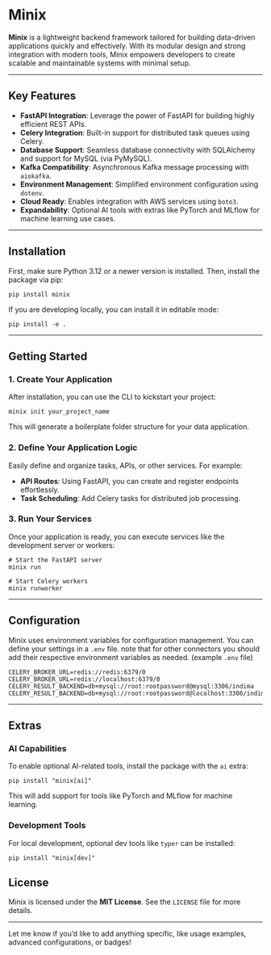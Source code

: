 
# Minix

**Minix** is a lightweight backend framework tailored for building data-driven applications quickly and effectively. With its modular design and strong integration with modern tools, Minix empowers developers to create scalable and maintainable systems with minimal setup.

---

## Key Features

- **FastAPI Integration**: Leverage the power of FastAPI for building highly efficient REST APIs.
- **Celery Integration**: Built-in support for distributed task queues using Celery.
- **Database Support**: Seamless database connectivity with SQLAlchemy and support for MySQL (via PyMySQL).
- **Kafka Compatibility**: Asynchronous Kafka message processing with `aiokafka`.
- **Environment Management**: Simplified environment configuration using `dotenv`.
- **Cloud Ready**: Enables integration with AWS services using `boto3`.
- **Expandability**: Optional AI tools with extras like PyTorch and MLflow for machine learning use cases.

---

## Installation

First, make sure Python 3.12 or a newer version is installed. Then, install the package via pip:

```shell script
pip install minix
```


If you are developing locally, you can install it in editable mode:

```shell script
pip install -e .
```


---

## Getting Started

### 1. **Create Your Application**

After installation, you can use the CLI to kickstart your project:

```shell script
minix init your_project_name
```


This will generate a boilerplate folder structure for your data application.

### 2. **Define Your Application Logic**

Easily define and organize tasks, APIs, or other services. For example:

- **API Routes**: Using FastAPI, you can create and register endpoints effortlessly.
- **Task Scheduling**: Add Celery tasks for distributed job processing.

### 3. **Run Your Services**

Once your application is ready, you can execute services like the development server or workers:

```shell script
# Start the FastAPI server
minix run

# Start Celery workers
minix runworker
```


---

## Configuration

Minix uses environment variables for configuration management. You can define your settings in a `.env` file.
note that for other connectors you should add their respective environment variables as needed.
(example `.env` file)

```plain text
CELERY_BROKER_URL=redis://redis:6379/0
CELERY_BROKER_URL=redis://localhost:6379/0
CELERY_RESULT_BACKEND=db+mysql://root:rootpassword@mysql:3306/indima
CELERY_RESULT_BACKEND=db+mysql://root:rootpassword@localhost:3306/indima
```


---

## Extras

### AI Capabilities
To enable optional AI-related tools, install the package with the `ai` extra:

```shell script
pip install "minix[ai]"
```


This will add support for tools like PyTorch and MLflow for machine learning.

### Development Tools
For local development, optional dev tools like `typer` can be installed:

```shell script
pip install "minix[dev]"
```


## License

Minix is licensed under the **MIT License**. See the `LICENSE` file for more details.

---

Let me know if you’d like to add anything specific, like usage examples, advanced configurations, or badges!